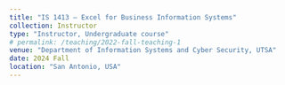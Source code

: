 ```yaml
---
title: "IS 1413 — Excel for Business Information Systems"
collection: Instructor 
type: "Instructor, Undergraduate course"
# permalink: /teaching/2022-fall-teaching-1
venue: "Department of Information Systems and Cyber Security, UTSA"
date: 2024 Fall
location: "San Antonio, USA"
---
```


